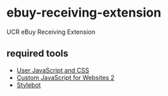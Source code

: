 # ebuy-receiving-extension
UCR eBuy Receiving Extension

## required tools
- [User JavaScript and CSS](https://chrome.google.com/webstore/detail/user-javascript-and-css/nbhcbdghjpllgmfilhnhkllmkecfmpld)
- [Custom JavaScript for Websites 2](https://chrome.google.com/webstore/detail/custom-javascript-for-web/ddbjnfjiigjmcpcpkmhogomapikjbjdk)
- [Stylebot](https://chrome.google.com/webstore/detail/stylebot/oiaejidbmkiecgbjeifoejpgmdaleoha)


